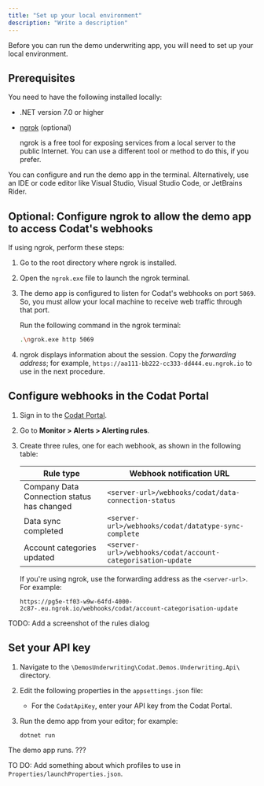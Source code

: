 ```yaml
---
title: "Set up your local environment"
description: "Write a description"
---
```


Before you can run the demo underwriting app, you will need to set up your local environment. 

## Prerequisites

You need to have the following installed locally:

- .NET version 7.0 or higher
- [ngrok](https://ngrok.com/) (optional)

   ngrok is a free tool for exposing services from a local server to the public Internet. You can use a different tool or method to do this, if you prefer. 

You can configure and run the demo app in the terminal. Alternatively, use an IDE or code editor like Visual Studio, Visual Studio Code, or JetBrains Rider.

## Optional: Configure ngrok to allow the demo app to access Codat's webhooks

If using ngrok, perform these steps:

1. Go to the root directory where ngrok is installed.

2. Open the `ngrok.exe` file to launch the ngrok terminal.

3. The demo app is configured to listen for Codat's webhooks on port `5069`. So, you must allow your local machine to receive web traffic through that port.

   Run the following command in the ngrok terminal:

   ```bash
   .\ngrok.exe http 5069
   ```   

4. ngrok displays information about the session. Copy the _forwarding address_; for example, `https://aa111-bb222-cc333-dd444.eu.ngrok.io` to use in the next procedure.

## Configure webhooks in the Codat Portal

1. Sign in to the [Codat Portal](https://app.codat.io).
   
2. Go to **Monitor > Alerts > Alerting rules**.

3. Create three rules, one for each webhook, as shown in the following table:

   |  Rule type                                  | Webhook notification URL                                    |
   |---------------------------------------------|-------------------------------------------------------------|
   | Company Data Connection status has changed  | `<server-url>/webhooks/codat/data-connection-status`        |
   | Data sync completed                         | `<server-url>/webhooks/codat/datatype-sync-complete`        |
   | Account categories updated                  | `<server-url>/webhooks/codat/account-categorisation-update` |

   If you're using ngrok, use the forwarding address as the `<server-url>`. For example:

   ```http
   https://pg5e-tf03-w9w-64fd-4000-2c87-.eu.ngrok.io/webhooks/codat/account-categorisation-update
   ```

  TODO: Add a screenshot of the rules dialog

## Set your API key

1. Navigate to the `\DemosUnderwriting\Codat.Demos.Underwriting.Api\` directory. 

2. Edit the following properties in the `appsettings.json` file:

   - For the `CodatApiKey`, enter your API key from the Codat Portal.

3. Run the demo app from your editor; for example:

   ```
   dotnet run
   ```

The demo app runs. ???

TO DO: Add something about which profiles to use in `Properties/launchProperties.json`. 
